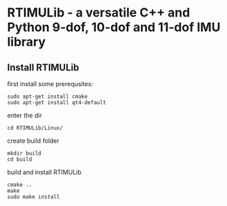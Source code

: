 # RTIMULib - a versatile C++ and Python 9-dof, 10-dof and 11-dof IMU library

## Install RTIMULib

first install some prerequsites:
``````
sudo apt-get install cmake
sudo apt-get install qt4-default
``````
enter the dir
``````
cd RTIMULib/Linux/
``````
create build folder
``````
mkdir build
cd build
``````
build and install RTIMULib
``````
cmake ..
make
sudo make install
``````

